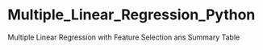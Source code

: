 # Multiple_Linear_Regression_Python
Multiple Linear Regression with Feature Selection ans Summary Table
